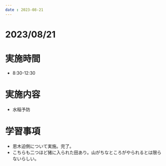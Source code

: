 ```yaml
---
date : 2023-08-21
---
```


# 2023/08/21

# 実施時間
- 8:30-12:30

# 実施内容
- 水稲予防

# 学習事項
- 恩木迫側について実施。完了。
- こちらも二つほど猪に入られた田あり。山がちなところがやられるとは限らないらしい。